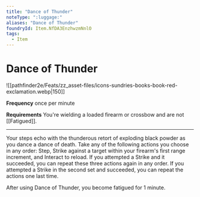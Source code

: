```yaml
---
title: "Dance of Thunder"
noteType: ":luggage:"
aliases: "Dance of Thunder"
foundryId: Item.NfDA3EnzhwzmNnlO
tags:
  - Item
---
```


# Dance of Thunder
![[pathfinder2e/Feats/zz_asset-files/icons-sundries-books-book-red-exclamation.webp|150]]

**Frequency** once per minute

**Requirements** You're wielding a loaded firearm or crossbow and are not [[Fatigued]].

* * *

Your steps echo with the thunderous retort of exploding black powder as you dance a dance of death. Take any of the following actions you choose in any order: Step, Strike against a target within your firearm's first range increment, and Interact to reload. If you attempted a Strike and it succeeded, you can repeat these three actions again in any order. If you attempted a Strike in the second set and succeeded, you can repeat the actions one last time.

After using Dance of Thunder, you become fatigued for 1 minute.
